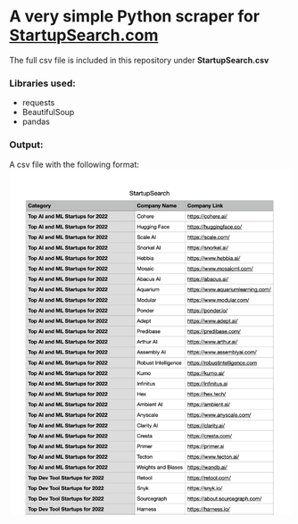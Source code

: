# A very simple Python scraper for [StartupSearch.com](https://startupsearch.com/)

The full csv file is included in this repository under **StartupSearch.csv**

### Libraries used:

- requests
- BeautifulSoup
- pandas

### Output:

A csv file with the following format:
![Example Output](/example_output.png)

